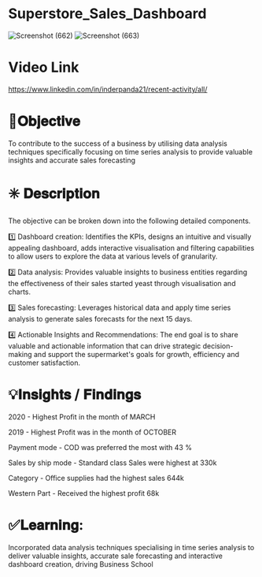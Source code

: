 # Superstore_Sales_Dashboard
![Screenshot (662)](https://github.com/Inderpanda/Superstore_Sales_Dashboard/assets/138003751/5647fbc5-05a8-4399-bbcd-88a83e60da6e)
![Screenshot (663)](https://github.com/Inderpanda/Superstore_Sales_Dashboard/assets/138003751/3370fd45-e17d-490f-94c9-4285674ddaa6)


# Video Link
https://www.linkedin.com/in/inderpanda21/recent-activity/all/

# 🎯𝐎𝐛𝐣𝐞𝐜𝐭𝐢𝐯𝐞
To contribute to the success of a business by utilising data analysis techniques specifically focusing on time series analysis to provide valuable insights and accurate sales forecasting

# ✳️ 𝐃𝐞𝐬𝐜𝐫𝐢𝐩𝐭𝐢𝐨𝐧
The objective can be broken down into the following detailed components.

1️⃣ Dashboard creation: Identifies the KPIs, designs an intuitive and visually appealing dashboard, adds interactive visualisation and filtering capabilities to allow users to explore the data at various levels of granularity.

2️⃣ Data analysis: Provides valuable insights to business entities regarding the effectiveness of their sales started yeast through visualisation and charts.

3️⃣ Sales forecasting: Leverages historical data and apply time series analysis to generate sales forecasts for the next 15 days.

4️⃣ Actionable Insights and Recommendations: The end goal is to share valuable and actionable information that can drive strategic decision-making and support the supermarket's goals for growth, efficiency and customer satisfaction.

# 💡𝐈𝐧𝐬𝐢𝐠𝐡𝐭𝐬 / 𝐅𝐢𝐧𝐝𝐢𝐧𝐠𝐬
2020 - Highest Profit in the month of MARCH

2019 - Highest Profit was in the month of OCTOBER

Payment mode - COD was preferred the most with 43 %

Sales by ship mode - Standard class Sales were highest at 330k

Category - Office supplies had the highest sales 644k

Western Part - Received the highest profit 68k

# ✅𝐋𝐞𝐚𝐫𝐧𝐢𝐧𝐠:
Incorporated data analysis techniques specialising in time series analysis to deliver valuable insights, accurate sale forecasting and interactive dashboard creation, driving Business School
